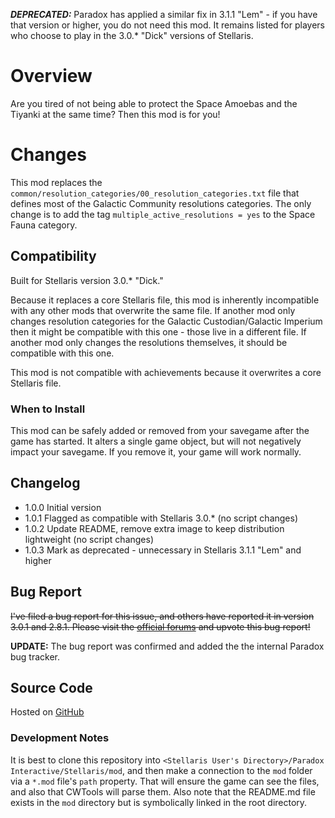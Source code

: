**_DEPRECATED:_** Paradox has applied a similar fix in 3.1.1 "Lem" - if you have that version or higher, you do not need this mod.  It remains listed for players who choose to play in the 3.0.* "Dick" versions of Stellaris.

# Overview

Are you tired of not being able to protect the Space Amoebas and the Tiyanki at the same time?  Then this mod is for you!

# Changes

This mod replaces the `common/resolution_categories/00_resolution_categories.txt` file that defines most of the Galactic Community resolutions categories.  The only change is to add the tag `multiple_active_resolutions = yes` to the Space Fauna category.

## Compatibility

Built for Stellaris version 3.0.* "Dick."
 
Because it replaces a core Stellaris file, this mod is inherently incompatible with any other mods that overwrite the same file.  If another mod only changes resolution categories for the Galactic Custodian/Galactic Imperium then it might be compatible with this one - those live in a different file.  If another mod only changes the resolutions themselves, it should be compatible with this one.

This mod is not compatible with achievements because it overwrites a core Stellaris file.

### When to Install

This mod can be safely added or removed from your savegame after the game has started.  It alters a single game object, but will not negatively impact your savegame.  If you remove it, your game will work normally.

## Changelog

* 1.0.0 Initial version
* 1.0.1 Flagged as compatible with Stellaris 3.0.* (no script changes)
* 1.0.2 Update README, remove extra image to keep distribution lightweight (no script changes)
* 1.0.3 Mark as deprecated - unnecessary in Stellaris 3.1.1 "Lem" and higher

## Bug Report

~~I've filed a bug report for this issue, and others have reported it in version 3.0.1 and 2.8.1. Please visit the [official forums](https://steamcommunity.com/linkfilter/?url=https://forum.paradoxplaza.com/forum/threads/stellaris-v3-0-3-dick-d281-cannot-have-space-amoeba-protection-and-tiyanki-conservation-acts-active-simultaneously.1474887/) and upvote this bug report!~~

**UPDATE:** The bug report was confirmed and added the the internal Paradox bug tracker.

## Source Code

Hosted on [GitHub](https://github.com/corsairmarks/space_fauna_resolutions_fix)

### Development Notes

It is best to clone this repository into `<Stellaris User's Directory>/Paradox Interactive/Stellaris/mod`, and then make a connection to the `mod` folder via a `*.mod` file's `path` property.  That will ensure the game can see the files, and also that CWTools will parse them.  Also note that the README.md file exists in the `mod` directory but is symbolically linked in the root directory.